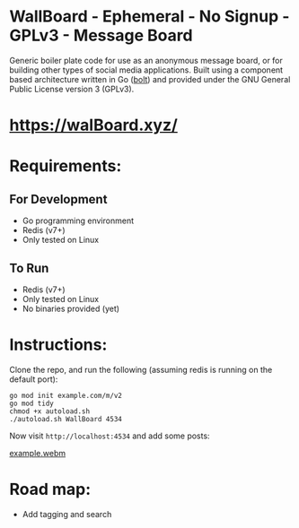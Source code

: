 # WallBoard - Ephemeral - No Signup - GPLv3 - Message Board

Generic boiler plate code for use as an anonymous message board, or for building 
other types of social media applications. Built using a component based 
architecture written in Go ([bolt](https://github.com/hartsfield/bolt)) and 
provided under the GNU General Public License version 3 (GPLv3).

# https://walBoard.xyz/

# Requirements:
## For Development
  - Go programming environment
  - Redis (v7+)
  - Only tested on Linux
## To Run
  - Redis (v7+)
  - Only tested on Linux
  - No binaries provided (yet)

# Instructions:

Clone the repo, and run the following (assuming redis is running on the default port):

    go mod init example.com/m/v2
    go mod tidy
    chmod +x autoload.sh
    ./autoload.sh WallBoard 4534

Now visit `http://localhost:4534` and add some posts:

[example.webm](https://github.com/hartsfield/WallBoard/assets/30379836/326f0e8f-607c-468d-a657-3b294094a340)

# Road map:
 - Add tagging and search
